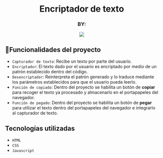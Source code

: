 <h1 align="center">Encriptador de texto</h1>
<h3 align="center">BY: </h3>
<p align="center"><img src="https://img.shields.io/badge/STATUS-EN-DESAROLLO-green"></p>

## :hammer:Funcionalidades del proyecto

- `Capturador de texto`: Recibe un texto por parte del usuario.
- `Encriptador`: El texto dado por el usuario es encriptado por medio de un patrón establecido dentro del código.
- `Desencriptador`: Reinterpreta el patrón generado y lo traduce mediante los parámetros establecidos para que el usuario pueda leerlo.
- `Función de copiado`: Dentro del proyecto se habilita un botón de <strong>copiar</strong> para recoger el texto ya procesado y almacenarlo en el portapapeles del navegador.
- `Función de pegado`: Dentro del proyecto se habilita un botón de <strong>pegar</strong> para utilizar el texto dentro del portapapeles del navegador e integrarlo al capturador de texto.

## Tecnologías utilizadas
- `HTML`
- `CSS`
- `Javascript`
